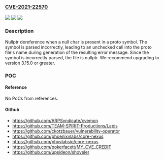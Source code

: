 ### [CVE-2021-22570](https://cve.mitre.org/cgi-bin/cvename.cgi?name=CVE-2021-22570)
![](https://img.shields.io/static/v1?label=Product&message=Protobuf&color=blue)
![](https://img.shields.io/static/v1?label=Version&message=%3C%203.15.0%20&color=brighgreen)
![](https://img.shields.io/static/v1?label=Vulnerability&message=CWE-476%20NULL%20Pointer%20Dereference&color=brighgreen)

### Description

Nullptr dereference when a null char is present in a proto symbol. The symbol is parsed incorrectly, leading to an unchecked call into the proto file's name during generation of the resulting error message. Since the symbol is incorrectly parsed, the file is nullptr. We recommend upgrading to version 3.15.0 or greater.

### POC

#### Reference
No PoCs from references.

#### Github
- https://github.com/ARPSyndicate/cvemon
- https://github.com/TEAM-SPIRIT-Productions/Lapis
- https://github.com/ckotzbauer/vulnerability-operator
- https://github.com/phoenixvlabs/core-nexus
- https://github.com/phxvlabsio/core-nexus
- https://github.com/pokerfacett/MY_CVE_CREDIT
- https://github.com/upsideon/shoveler

